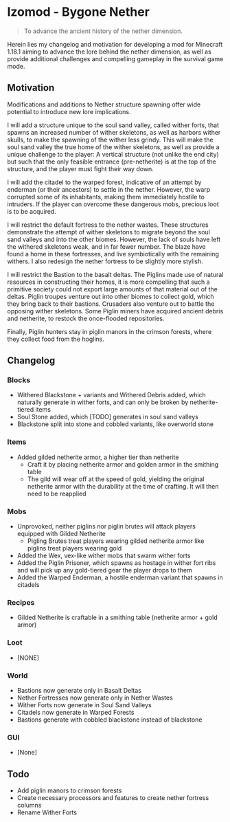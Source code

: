 # Izomod - Bygone Nether
> To advance the ancient history of the nether dimension.

Herein lies my changelog and motivation for developing a mod for Minecraft 1.18.1 aiming to advance the lore behind the nether dimension, as well as provide additional challenges and compelling gameplay in the survival game mode.

## Motivation

Modifications and additions to Nether structure spawning offer wide potential to introduce new lore implications.

I will add a structure unique to the soul sand valley, called wither forts, that spawns an increased number of wither skeletons, as well as harbors wither skulls, to make the spawning of the wither less grindy. This will make the soul sand valley the true home of the wither skeletons, as well as provide a unique challenge to the player: A vertical structure (not unlike the end city) but such that the only feasible entrance (pre-netherite) is at the top of the structure, and the player must fight their way down.

I will add the citadel to the warped forest, indicative of an attempt by enderman (or their ancestors) to settle in the nether. However, the warp corrupted some of its inhabitants, making them immediately hostile to intruders. If the player can overcome these dangerous mobs, precious loot is to be acquired.

I will restrict the default fortress to the nether wastes. These structures demonstrate the attempt of wither skeletons to migrate beyond the soul sand valleys and into the other biomes. However, the lack of souls have left the withered skeletons weak, and in far fewer number. The blaze have found a home in these fortresses, and live symbiotically with the remaining withers. I also redesign the nether fortress to be slightly more stylish.

I will restrict the Bastion to the basalt deltas. The Piglins made use of natural resources in constructing their homes, it is more compelling that such a primitive society could not export large amounts of that material out of the deltas. Piglin troupes venture out into other biomes to collect gold, which they bring back to their bastions. Crusaders also venture out to battle the opposing wither skeletons. Some Piglin miners have acquired ancient debris and netherite, to restock the once-flooded repositories.

Finally, Piglin hunters stay in piglin manors in the crimson forests, where they collect food from the hoglins.

## Changelog

### Blocks
* Withered Blackstone + variants and Withered Debris added, which naturally generate in wither forts, and can only be broken by netherite-tiered items
* Soul Stone added, which [TODO] generates in soul sand valleys
* Blackstone split into stone and cobbled variants, like overworld stone

### Items
* Added gilded netherite armor, a higher tier than netherite
    * Craft it by placing netherite armor and golden armor in the smithing table
    * The gild will wear off at the speed of gold, yielding the original netherite armor with the durability at the time of crafting. It will then need to be reapplied

### Mobs
* Unprovoked, neither piglins nor piglin brutes will attack players equipped with Gilded Netherite
    * Pigling Brutes treat players wearing gilded netherite armor like piglins treat players wearing gold
* Added the Wex, vex-like wither mobs that swarm wither forts
* Added the Piglin Prisoner, which spawns as hostage in wither fort ribs and will pick up any gold-tiered gear the player drops to them
* Added the Warped Enderman, a hostile enderman variant that spawns in citadels

### Recipes
* Gilded Netherite is craftable in a smithing table (netherite armor + gold armor)

### Loot
* [NONE]

### World
* Bastions now generate only in Basalt Deltas
* Nether Fortresses now generate only in Nether Wastes
* Wither Forts now generate in Soul Sand Valleys
* Citadels now generate in Warped Forests
* Bastions generate with cobbled blackstone instead of blackstone

### GUI
* [None]

## Todo
* Add piglin manors to crimson forests
* Create necessary processors and features to create nether fortress columns
* Rename Wither Forts
